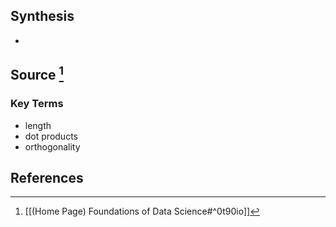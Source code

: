 ## Synthesis
- 
## Source [^1]
### Key Terms
- length
- dot products
- orthogonality
## References

[^1]: [[(Home Page) Foundations of Data Science#^0t90io]]